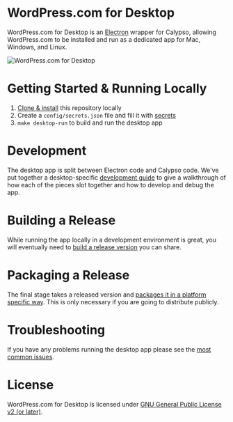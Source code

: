 # WordPress.com for Desktop

WordPress.com for Desktop is an [Electron](https://github.com/atom/electron) wrapper for Calypso, allowing WordPress.com to be installed and run as a dedicated app for Mac, Windows, and Linux.

![WordPress.com for Desktop](https://en-blog.files.wordpress.com/2015/12/01-writing-with-dock.png?w=1150)

# Getting Started & Running Locally

1. [Clone & install](../docs/install.md) this repository locally
1. Create a `config/secrets.json` file and fill it with [secrets](docs/secrets.md)
1. `make desktop-run` to build and run the desktop app

# Development

The desktop app is split between Electron code and Calypso code.
We've put together a desktop-specific [development guide](docs/development.md) to give a walkthrough of how each of the pieces slot together and how to develop and debug the app.

# Building a Release

While running the app locally in a development environment is great, you will eventually need to [build a release version](docs/release.md) you can share.

# Packaging a Release

The final stage takes a released version and [packages it in a platform specific way](docs/packaging.md). This is only necessary if you are going to distribute publicly.

# Troubleshooting

If you have any problems running the desktop app please see the [most common issues](docs/troubleshooting.md).

# License

WordPress.com for Desktop is licensed under [GNU General Public License v2 (or later)](LICENSE.md).
